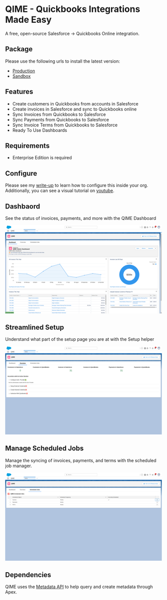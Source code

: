 # QIME - Quickbooks Integrations Made Easy

A free, open-source Salesforce -> Quickbooks Online integration.

## Package

Please use the following urls to install the latest version:
- [Production](https://login.salesforce.com/packaging/installPackage.apexp?p0=04tDo000000HyVS)
- [Sandbox](https://test.salesforce.com/packaging/installPackage.apexp?p0=04tDo000000HyVS)

## Features

- Create customers in Quickbooks from accounts in Salesforce
- Create invoices in Salesforce and sync to Quickbooks online
- Sync Invoices from Quickbooks to Salesforce
- Sync Payments from Quickbooks to Salesforce
- Sync Invoice Terms from Quickbooks to Salesforce
- Ready To Use Dashboards

## Requirements

- Enterprise Edition is required

## Configure

Please see my [write-up](https://g2technologies.com/blogs/learn/supercharge-your-salesforce-qbo-integration-today) to learn how to configure this inside your org. Additionally, you can see a visual tutorial on [youtube](https://youtu.be/ZRwzeuJRmPg).


## Dashbaord

See the status of invoices, payments, and more with the QIME Dashboard

![QIME Dashboard](/images/dashboard.png)

## Streamlined Setup

Understand what part of the setup page you are at with the Setup helper

![QIME Setup Checklist](/images/setup-checklist.png)

## Manage Scheduled Jobs

Manage the syncing of invoices, payments, and terms with the scheduled job manager.

![QIME Scheduled Jobs](/images/manage-scheduled-jobs.png)

## Dependencies

QIME uses the [Metadata API](https://github.com/certinia/apex-mdapi) to help query and create metadata through Apex.
